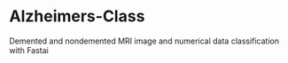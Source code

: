 # Alzheimers-Class
Demented and nondemented MRI image and numerical data classification with Fastai
